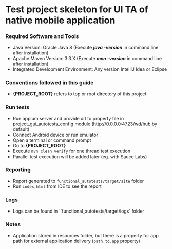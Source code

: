 # Test project skeleton for UI TA of native mobile application

### Required Software and Tools
* Java Version: Oracle Java 8 (Execute **_java -version_** in command line after installation)
* Apache Maven Version: 3.3.X (Execute **_mvn -version_** in command line after installation)
* Integrated Development Environment: Any version IntelliJ Idea or Eclipse

### Conventions followed in this guide
* **{PROJECT_ROOT}** refers to top or root directory of this project

### Run tests
* Run appium server and provide url to property file in project_gui_autotests_config module (http://0.0.0.0:4723/wd/hub by default)
* Connect Android device or run emulator
* Open a terminal or command prompt
* Go to **{PROJECT_ROOT}**
* Execute `mvn clean verify` for one thread test execution
* Parallel test execution will be added later (eg. with Sauce Labs)

### Reporting
* Report generated to `functional_autotests/target/site` folder
* Run `index.html` from IDE to see the report

### Logs
* Logs can be found in ``functional_autotests/target/logs` folder

### Notes
* Application stored in resources folder, but there is a property for app path for external application delivery (`path.to.app` property)
